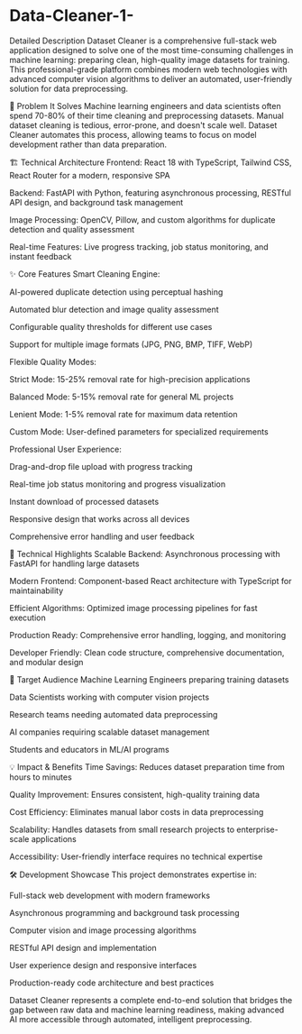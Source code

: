 # Data-Cleaner-1-
Detailed Description
Dataset Cleaner is a comprehensive full-stack web application designed to solve one of the most time-consuming challenges in machine learning: preparing clean, high-quality image datasets for training. This professional-grade platform combines modern web technologies with advanced computer vision algorithms to deliver an automated, user-friendly solution for data preprocessing.

🎯 Problem It Solves
Machine learning engineers and data scientists often spend 70-80% of their time cleaning and preprocessing datasets. Manual dataset cleaning is tedious, error-prone, and doesn't scale well. Dataset Cleaner automates this process, allowing teams to focus on model development rather than data preparation.

🏗️ Technical Architecture
Frontend: React 18 with TypeScript, Tailwind CSS, React Router for a modern, responsive SPA

Backend: FastAPI with Python, featuring asynchronous processing, RESTful API design, and background task management

Image Processing: OpenCV, Pillow, and custom algorithms for duplicate detection and quality assessment

Real-time Features: Live progress tracking, job status monitoring, and instant feedback

✨ Core Features
Smart Cleaning Engine:

AI-powered duplicate detection using perceptual hashing

Automated blur detection and image quality assessment

Configurable quality thresholds for different use cases

Support for multiple image formats (JPG, PNG, BMP, TIFF, WebP)

Flexible Quality Modes:

Strict Mode: 15-25% removal rate for high-precision applications

Balanced Mode: 5-15% removal rate for general ML projects

Lenient Mode: 1-5% removal rate for maximum data retention

Custom Mode: User-defined parameters for specialized requirements

Professional User Experience:

Drag-and-drop file upload with progress tracking

Real-time job status monitoring and progress visualization

Instant download of processed datasets

Responsive design that works across all devices

Comprehensive error handling and user feedback

🚀 Technical Highlights
Scalable Backend: Asynchronous processing with FastAPI for handling large datasets

Modern Frontend: Component-based React architecture with TypeScript for maintainability

Efficient Algorithms: Optimized image processing pipelines for fast execution

Production Ready: Comprehensive error handling, logging, and monitoring

Developer Friendly: Clean code structure, comprehensive documentation, and modular design

🎯 Target Audience
Machine Learning Engineers preparing training datasets

Data Scientists working with computer vision projects

Research teams needing automated data preprocessing

AI companies requiring scalable dataset management

Students and educators in ML/AI programs

💡 Impact & Benefits
Time Savings: Reduces dataset preparation time from hours to minutes

Quality Improvement: Ensures consistent, high-quality training data

Cost Efficiency: Eliminates manual labor costs in data preprocessing

Scalability: Handles datasets from small research projects to enterprise-scale applications

Accessibility: User-friendly interface requires no technical expertise

🛠️ Development Showcase
This project demonstrates expertise in:

Full-stack web development with modern frameworks

Asynchronous programming and background task processing

Computer vision and image processing algorithms

RESTful API design and implementation

User experience design and responsive interfaces

Production-ready code architecture and best practices

Dataset Cleaner represents a complete end-to-end solution that bridges the gap between raw data and machine learning readiness, making advanced AI more accessible through automated, intelligent preprocessing.
